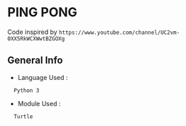# PING PONG 
Code inspired by `https://www.youtube.com/channel/UC2vm-0XX5RkWCXWwtBZGOXg`

## General Info

* Language Used :
```
  Python 3
```

* Module Used :
```
  Turtle
```
